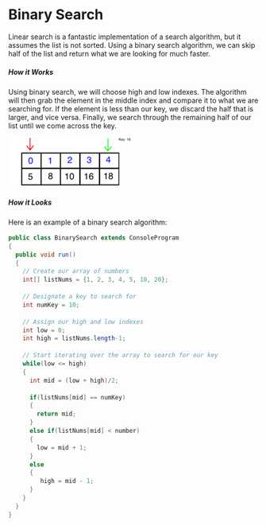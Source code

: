 # Binary Search
Linear search is a fantastic implementation of a search algorithm, but it assumes the list is not sorted. Using a binary search algorithm, we can skip half of the list and return what we are looking for much faster.

##### How it Works
Using binary search, we will choose high and low indexes. The algorithm will then grab the element in the middle index and compare it to what we are searching for. If the element is less than our key, we discard the half that is larger, and vice versa. Finally, we search through the remaining half of our list until we come across the key. 

![Binary Search Example](../static/algorithms/Algorithms_Binary_Example.gif)

##### How it Looks
Here is an example of a binary search algorithm:

```Java
public class BinarySearch extends ConsoleProgram 
{
  public void run() 
  {
    // Create our array of numbers
    int[] listNums = {1, 2, 3, 4, 5, 10, 20};
    
    // Designate a key to search for
    int numKey = 10;
  
    // Assign our high and low indexes
    int low = 0;
    int high = listNums.length-1;
    
    // Start iterating over the array to search for our key
    while(low <= high)
    {
      int mid = (low + high)/2;
      
      if(listNums[mid] == numKey)
      {
        return mid;
      }
      else if(listNums[mid] < number)
      {
        low = mid + 1;
      }
      else
      {
         high = mid - 1;
      }
    }
  }
}
```